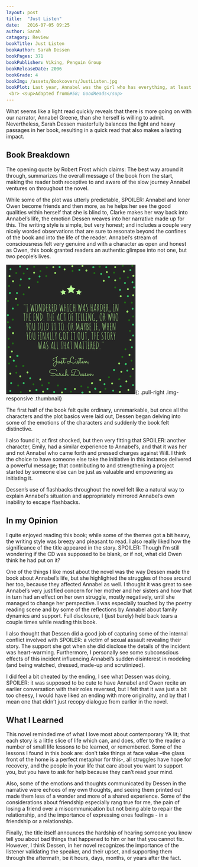 ```yaml
---
layout: post
title:  "Just Listen"
date:   2016-07-05 09:25
author: Sarah
catagory: Review
bookTitle: Just Listen
bookAuthor: Sarah Dessen
bookPages: 371
bookPublisher: Viking, Penguin Group
bookReleaseDate: 2006
bookGrade: 4
bookImg: /assets/Bookcovers/JustListen.jpg
bookPlot: Last year, Annabel was the girl who has everything, at least that's the part she played in the television commercial for Kopf's Department Store. This year, she's the girl who has nothing. No best friend because mean-but-exciting Sophie dropped her, no peace at home since her older sister became anorexic, and no one to sit with at lunch. Until she meets Owen Armstrong. Tall, dark, and music-obsessed, Owen is a reformed bad boy with a commitment to truth-telling. With Owen's help, maybe Annabel can face what happened the night she and Sophie stopped being friends.
 <br> <sup>Adapted from&#58; GoodReads</sup>
---
```

What seems like a light read quickly reveals that there is more going on with our narrator, Annabel Greene, than she herself is willing to admit. Nevertheless, Sarah Dessen masterfully balances the light and heavy passages in her book, resulting in a quick read that also makes a lasting impact.

<!--more-->

## Book Breakdown

The opening quote by Robert Frost which claims: The best way around it through, summarizes the overall message of the book from the start, making the reader both receptive to and aware of the slow journey Annabel ventures on throughout the novel.

While some of the plot was utterly predictable, SPOILER: <span class="spoiler">Annabel and loner Owen become friends and then more, as he helps her see the good qualities within herself that she is blind to, Clarke makes her way back into Annabel’s life,</span> the emotion Dessen weaves into her narrative made up for this. The writing style is simple, but very honest; and includes a couple very nicely worded observations that are sure to resonate beyond the confines of the book and into the life of the reader. Annabel’s stream of consciousness felt very genuine and with a character as open and honest as Owen, this book granted readers an authentic glimpse into not one, but two people’s lives.

![Just Listen Quote](\assets\quotes\JustListenquote.png){: .pull-right .img-responsive .thumbnail}

The first half of the book felt quite ordinary, unremarkable, but once all the characters and the plot basics were laid out, Dessen began delving into some of the emotions of the characters and suddenly the book felt distinctive.

I also found it, at first shocked, but then very fitting that SPOILER: <span class="spoiler">another character, Emily, had a similar experience to Annabel’s, and that it was her and not Annabel who came forth and pressed charges against Will.</span> I think the choice to have someone else take the initiative in this instance delivered a powerful message; that contributing to and strengthening a project started by someone else can be just as valuable and empowering as initiating it.

Dessen’s use of flashbacks throughout the novel felt like a natural way to explain Annabel’s situation and appropriately mirrored Annabel’s own inability to escape flashbacks.


## In my Opinion

I quite enjoyed reading this book; while some of the themes got a bit heavy, the writing style was breezy and pleasant to read. I also really liked how the significance of the title appeared in the story. SPOILER: <span class="spoiler">Though I’m still wondering if the CD was supposed to be blank, or if not, what did Owen think he had put on it?</span>

One of the things I like most about the novel was the way Dessen made the book about Annabel’s life, but she highlighted the struggles of those around her too, because they affected Annabel as well. I thought it was great to see Annabel’s very justified concern for her mother and her sisters and how that in turn had an effect on her own struggle, mostly negatively, until she managed to change her perspective. I was especially touched by the poetry reading scene and by some of the reflections by Annabel about family dynamics and support. Full disclosure, I (just barely) held back tears a couple times while reading this book.

I also thought that Dessen did a good job of capturing some of the internal conflict involved with SPOILER: a victim of sexual assault revealing their story. The support she got when she did disclose the details of the incident was heart-warming. Furthermore, I personally see some subconscious effects of this incident influencing Annabel’s sudden disinterest in modeling (and being watched, dressed, made-up and scrutinized).

I did feel a bit cheated by the ending, I see what Dessen was doing, SPOILER: <span class="spoiler">it was supposed to be cute to have Annabel and Owen recite an earlier conversation with their roles reversed, but I felt that it was just a bit too cheesy, I would have liked an ending with more originality, and by that I mean one that didn’t just recopy dialogue from earlier in the novel.</span>  


## What I Learned

This novel reminded me of what I love most about contemporary YA lit; that each story is a little slice of life which can, and does, offer to the reader a number of small life lessons to be learned, or remembered. Some of the lessons I found in this book are: don’t take things at face value –the glass front of the home is a perfect metaphor for this-, all struggles have hope for recovery, and the people in your life that care about you want to support you, but you have to ask for help because they can’t read your mind.

Also, some of the emotions and thoughts communicated by Dessen in the narrative were echoes of my own thoughts, and seeing them printed out made them less of a wonder and more of a shared experience. Some of the considerations about friendship especially rang true for me, the pain of losing a friend over a miscommunication but not being able to repair the relationship, and the importance of expressing ones feelings - in a friendship or a relationship.

Finally, the title itself announces the hardship of hearing someone you know tell you about bad things that happened to him or her that you cannot fix. However, I think Dessen, in her novel recognizes the importance of the listener validating the speaker, and their upset, and supporting them through the aftermath, be it hours, days, months, or years after the fact.
